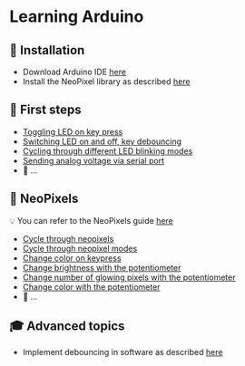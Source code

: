 # Learning Arduino

## :rocket: Installation

* Download Arduino IDE [here](https://www.arduino.cc/en/Main/Software)
* Install the NeoPixel library as described
  [here](https://learn.adafruit.com/adafruit-neopixel-uberguide/arduino-library-installation#install-adafruit-neopixel-via-library-manager-16-2)

## :hatching_chick: First steps

* [Toggling LED on key press](first-steps/toggle-led)
* [Switching LED on and off, key debouncing](first-steps/switch-led)
* [Cycling through different LED blinking modes]()
* [Sending analog voltage via serial port](first-steps/send-voltage-via-serial)
* :thought_balloon: ...

## :traffic_light: NeoPixels

:bulb: You can refer to the NeoPixels guide
[here](https://learn.adafruit.com/adafruit-neopixel-uberguide/arduino-library-use)

* [Cycle through neopixels](neopixels/cycle)
* [Cycle through neopixel modes](neopixels/cycle-modes)
* [Change color on keypress](neopixels/change-color)
* [Change brightness with the potentiometer](neopixels/change-brightness)
* [Change number of glowing pixels with the potentiometer](neopixels/fill)
* [Change color with the potentiometer](neopixels/change-color-pot)
* :thought_balloon: ...

## :mortar_board: Advanced topics

* Implement debouncing in software as described
  [here](https://www.arduino.cc/en/tutorial/debounce)
